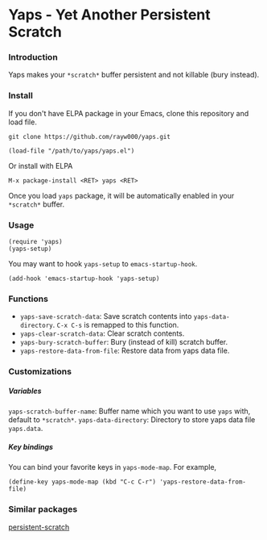 Yaps - Yet Another Persistent Scratch
====================================

### Introduction
Yaps makes your `*scratch*` buffer persistent and not killable (bury instead).

### Install
If you don't have ELPA package in your Emacs, clone this repository and load file.
```shell
git clone https://github.com/rayw000/yaps.git
```
```emacs-lisp
(load-file "/path/to/yaps/yaps.el")
```
Or install with ELPA
```
M-x package-install <RET> yaps <RET>
```
Once you load `yaps` package, it will be automatically enabled in your `*scratch*` buffer.

### Usage
```emacs-lisp
(require 'yaps)
(yaps-setup)
```

You may want to hook `yaps-setup` to `emacs-startup-hook`.
```emacs-lisp
(add-hook 'emacs-startup-hook 'yaps-setup)
```

### Functions
- `yaps-save-scratch-data`: Save scratch contents into `yaps-data-directory`. `C-x C-s` is remapped to this function.
- `yaps-clear-scratch-data`: Clear scratch contents.
- `yaps-bury-scratch-buffer`: Bury (instead of kill) scratch buffer.
- `yaps-restore-data-from-file`: Restore data from yaps data file.

### Customizations

##### Variables
`yaps-scratch-buffer-name`: Buffer name which you want to use `yaps` with, default to `*scratch*`.
`yaps-data-directory`: Directory to store yaps data file `yaps.data`.

##### Key bindings
You can bind your favorite keys in `yaps-mode-map`. For example,
```emacs-lisp
(define-key yaps-mode-map (kbd "C-c C-r") 'yaps-restore-data-from-file)
```

### Similar packages
[persistent-scratch](https://github.com/Fanael/persistent-scratch)
